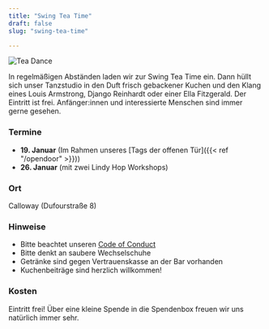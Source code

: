 ```yaml
---
title: "Swing Tea Time"
draft: false
slug: "swing-tea-time"

---
```


![Tea Dance](../slider_tea_dance.png)

[//]: # (> Der nächste Termin steht noch nicht fest.)

In regelmäßigen Abständen laden wir zur Swing Tea Time ein. Dann hüllt sich unser Tanzstudio in den Duft frisch gebackener Kuchen und den Klang eines Louis Armstrong, Django Reinhardt oder einer Ella Fitzgerald. Der Eintritt ist frei. Anfänger:innen und interessierte Menschen sind immer gerne gesehen. 

### Termine
- **19\. Januar** (Im Rahmen unseres [Tags der offenen Tür]({{< ref "/opendoor" >}}))
- **26\. Januar** (mit zwei Lindy Hop Workshops)

### Ort
Calloway (Dufourstraße 8)

### Hinweise
- Bitte beachtet unseren [Code of Conduct](../Code_of_Conduct_-_Kurse.pdf)
- Bitte denkt an saubere Wechselschuhe
- Getränke sind gegen Vertrauenskasse an der Bar vorhanden
- Kuchenbeiträge sind herzlich willkommen!

### Kosten
Eintritt frei! Über eine kleine Spende in die Spendenbox freuen wir uns natürlich immer sehr.
